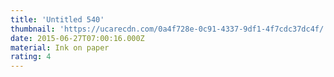```yaml
---
title: 'Untitled 540'
thumbnail: 'https://ucarecdn.com/0a4f728e-0c91-4337-9df1-4f7cdc37dc4f/'
date: 2015-06-27T07:00:16.000Z
material: Ink on paper
rating: 4
---
```

